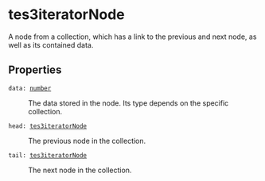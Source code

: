 # tes3iteratorNode

A node from a collection, which has a link to the previous and next node, as well as its contained data.

## Properties

<dl class="describe">
<dt><code class="descname">data: <a href="https://mwse.readthedocs.io/en/latest/lua/type/number.html">number</a></code></dt>
<dd>

The data stored in the node. Its type depends on the specific collection.

</dd>
<dt><code class="descname">head: <a href="https://mwse.readthedocs.io/en/latest/lua/type/tes3iteratorNode.html">tes3iteratorNode</a></code></dt>
<dd>

The previous node in the collection.

</dd>
<dt><code class="descname">tail: <a href="https://mwse.readthedocs.io/en/latest/lua/type/tes3iteratorNode.html">tes3iteratorNode</a></code></dt>
<dd>

The next node in the collection.

</dd>
</dl>
